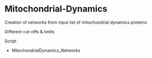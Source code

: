 # Mitochondrial-Dynamics

Creation of networks from input list of mitochondrial dynamics proteins

Different cut-offs & limits

Script

  - MitochondrialDynamics_Networks
